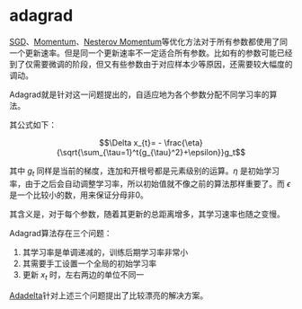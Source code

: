 # adagrad

[SGD](../sgd)、[Momentum](../momentum)、[Nesterov Momentum](../nesterov_momentum)等优化方法对于所有参数都使用了同一个更新速率。但是同一个更新速率不一定适合所有参数。比如有的参数可能已经到了仅需要微调的阶段，但又有些参数由于对应样本少等原因，还需要较大幅度的调动。

Adagrad就是针对这一问题提出的，自适应地为各个参数分配不同学习率的算法。

其公式如下：

$$\Delta x_{t}= - \frac{\eta}{\sqrt{\sum_{\tau=1}^t{g_{\tau}^2}+\epsilon}}g_t$$

其中 $g_t$ 同样是当前的梯度，连加和开根号都是元素级别的运算。$\eta$ 是初始学习率，由于之后会自动调整学习率，所以初始值就不像之前的算法那样重要了。而 $\epsilon$ 是一个比较小的数，用来保证分母非0。

其含义是，对于每个参数，随着其更新的总距离增多，其学习速率也随之变慢。

Adagrad算法存在三个问题：

1. 其学习率是单调递减的，训练后期学习率非常小
1. 其需要手工设置一个全局的初始学习率
1. 更新 $x_t$ 时，左右两边的单位不同一

[Adadelta](../adadelta)针对上述三个问题提出了比较漂亮的解决方案。